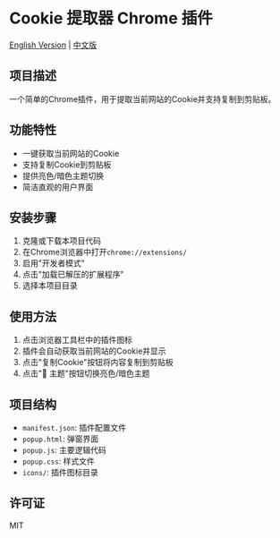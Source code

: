 # Cookie 提取器 Chrome 插件

[English Version](README_EN.md) | [中文版](README.md)

## 项目描述
一个简单的Chrome插件，用于提取当前网站的Cookie并支持复制到剪贴板。

## 功能特性
- 一键获取当前网站的Cookie
- 支持复制Cookie到剪贴板
- 提供亮色/暗色主题切换
- 简洁直观的用户界面

## 安装步骤
1. 克隆或下载本项目代码
2. 在Chrome浏览器中打开`chrome://extensions/`
3. 启用"开发者模式"
4. 点击"加载已解压的扩展程序"
5. 选择本项目目录

## 使用方法
1. 点击浏览器工具栏中的插件图标
2. 插件会自动获取当前网站的Cookie并显示
3. 点击"复制Cookie"按钮将内容复制到剪贴板
4. 点击"🎨 主题"按钮切换亮色/暗色主题

## 项目结构
- `manifest.json`: 插件配置文件
- `popup.html`: 弹窗界面
- `popup.js`: 主要逻辑代码
- `popup.css`: 样式文件
- `icons/`: 插件图标目录

## 许可证
MIT